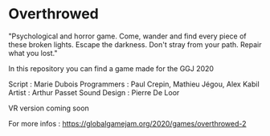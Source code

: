 # Overthrowed

"Psychological and horror game. Come, wander and find every piece of these broken lights. Escape the darkness. Don't stray from your path. Repair what you lost."

In this repository you can find a game made for the GGJ 2020 

Script : Marie Dubois
Programmers : Paul Crepin, Mathieu Jégou, Alex Kabil
Artist : Arthur Passet
Sound Design : Pierre De Loor

VR version coming soon

For more infos : https://globalgamejam.org/2020/games/overthrowed-2

